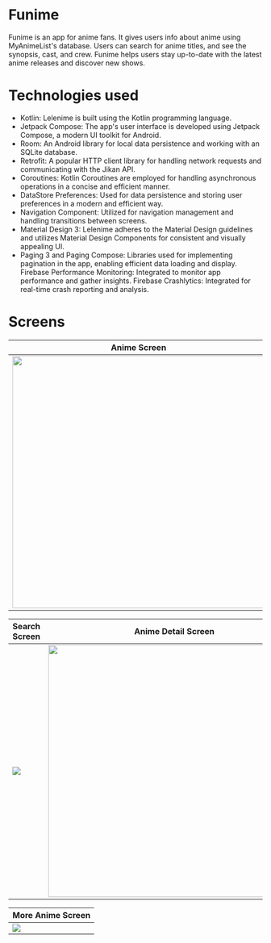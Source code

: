 
# Funime
Funime is an app for anime fans. It gives users info about anime using MyAnimeList's database. Users can search for anime titles, and see the synopsis, cast, and crew. Funime helps users stay up-to-date with the latest anime releases and discover new shows.

# Technologies used
* Kotlin: Lelenime is built using the Kotlin programming language.
* Jetpack Compose: The app's user interface is developed using Jetpack Compose, a modern UI toolkit for Android.
* Room: An Android library for local data persistence and working with an SQLite database.
* Retrofit: A popular HTTP client library for handling network requests and communicating with the Jikan API.
* Coroutines: Kotlin Coroutines are employed for handling asynchronous operations in a concise and efficient manner.
* DataStore Preferences: Used for data persistence and storing user preferences in a modern and efficient way.
* Navigation Component: Utilized for navigation management and handling transitions between screens.
* Material Design 3: Lelenime adheres to the Material Design guidelines and utilizes Material Design Components for consistent and visually appealing UI.
* Paging 3 and Paging Compose: Libraries used for implementing pagination in the app, enabling efficient data loading and display.
Firebase Performance Monitoring: Integrated to monitor app performance and gather insights.
Firebase Crashlytics: Integrated for real-time crash reporting and analysis.

# Screens

| Anime Screen | Manga Screen | Favourites Screen |
| ------------ | ------------ | ----------------- |
|<img src="https://github.com/prasannakumarboddeda02/Funime/assets/112362123/1c3c4b0e-2037-4739-a5a7-d711fed79cd3" height="500">|<img src="https://github.com/prasannakumarboddeda02/Funime/assets/112362123/e62fdb03-b97b-4093-b6a0-0fb6dd71bb94" height="500">|<img src="https://github.com/prasannakumarboddeda02/Funime/assets/112362123/349dedcf-d5a6-4593-bc90-a9af9256da2a" height="500">|

| Search Screen | Anime Detail Screen | Settings Screen |
| ------------ | ------------ | ----------------- |
|<img src="https://github.com/prasannakumarboddeda02/Funime/assets/112362123/a50e20cb-fa5e-4049-b53f-cd81e657b0d4">|<img src="https://github.com/prasannakumarboddeda02/Funime/assets/112362123/7f1211ca-a4c7-42d3-a3be-ccc3284087c9" height="500">|<img src="https://github.com/prasannakumarboddeda02/Funime/assets/112362123/fb6ebe2a-a415-4fcb-a448-1c2fa389bff2" height="500">|

| More Anime Screen |
| ------------ |
|<img src="https://github.com/prasannakumarboddeda02/Funime/assets/112362123/f4ae67a5-4181-4773-88e2-8c2fc69ee158">|


